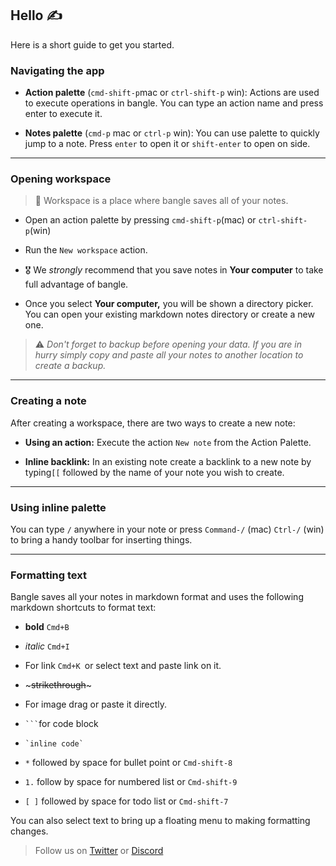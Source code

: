 ## Hello :writing_hand:

Here is a short guide to get you started.

### Navigating the app

- **Action palette** (`cmd-shift-p`mac or `ctrl-shift-p` win): Actions are used to execute operations in bangle. You can type an action name and press enter to execute it.

- **Notes palette** (`cmd-p` mac or `ctrl-p` win): You can use palette to quickly jump to a note. Press `enter` to open it or `shift-enter` to open on side.

---

### Opening workspace

> :book: Workspace is a place where bangle saves all of your notes.

- Open an action palette by pressing `cmd-shift-p`(mac) or `ctrl-shift-p`(win)

- Run the `New workspace` action.

- :medal_military: We _strongly_ recommend that you save notes in **Your computer** to take full advantage of bangle.

- Once you select **Your computer,** you will be shown a directory picker. You can open your existing markdown notes directory or create a new one.

> :warning: _Don't forget to backup before opening your data. If you are in hurry simply copy and paste all your notes to another location to create a backup._

---

### Creating a note

After creating a workspace, there are two ways to create a new note:

- **Using an action:** Execute the action `New note` from the Action Palette.

- **Inline backlink:** In an existing note create a backlink to a new note by typing`[[` followed by the name of your note you wish to create.

---

### Using inline palette

You can type `/` anywhere in your note or press `Command-/` (mac) `Ctrl-/` (win) to bring a handy toolbar for inserting things.

---

### Formatting text

Bangle saves all your notes in markdown format and  uses the following markdown shortcuts to format text:

- **bold** `Cmd+B`

- _italic_ `Cmd+I`

- For link `Cmd+K `or select text and paste link on it.

- \~~~strikethrough~~\~

- For image drag or paste it directly.

- ```` ``` ````for code block

- `` `inline code` ``

- `*` followed by space for bullet point or `Cmd-shift-8`

- `1.` follow by space for numbered list or `Cmd-shift-9`

- `[ ]` followed by space for todo list or `Cmd-shift-7`

You can also select text to bring up a floating menu to making formatting changes.

> Follow us on [Twitter](https://twitter.com/bangle_io) or [Discord](https://discord.gg/GvvbWJrVQY)